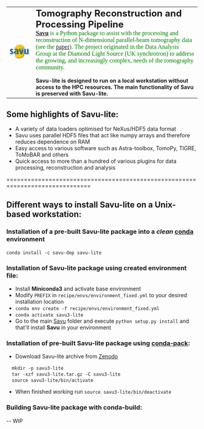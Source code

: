 <table>
   <tr>
       <td>
       <div align="left">
         <img src="images/savu_logo.png" width="450"><br>
       </div>
       </td>
       <td>
       <font size="5"><b> Tomography Reconstruction and Processing Pipeline</b></font>
       <br><font size="3" face="verdana" color="green"><b> <a href="https://github.com/DiamondLightSource/Savu/">Savu</a></b> is a Python package to assist with the processing and reconstruction of N-dimensional parallel-beam tomography data (see the <a href="https://arxiv.org/pdf/1610.08015">paper</a>). The project originated in the Data Analysis Group at the Diamond Light Source (UK synchrotron) to address the growing, and increasingly complex, needs of the tomography community.
       </font></br>
       <br>
       <b>Savu-lite is designed to run on a local workstation without access to the HPC resources. The main functionality of Savu is preserved with Savu-lite. </b>
       </br>
       </td>
   </tr>
</table>

## Some highlights of Savu-lite:
* A variety of data loaders optimised for NeXus/HDF5 data format
* Savu uses parallel HDF5 files that act like numpy arrays and therefore reduces dependence on RAM
* Easy access to various software such as Astra-toolbox, TomoPy, TIGRE, ToMoBAR and others
* Quick access to more than a hundred of various plugins for data processing, reconstruction and analysis

==============================================================================
## Different ways to install Savu-lite on a Unix-based workstation:

### Installation of a pre-built Savu-lite package into a _clean_ [conda](https://conda.io/projects/conda/en/latest/user-guide/install/index.html) environment
```
conda install -c savu-dep savu-lite
```

### Installation of Savu-lite package using created environment file:
 - Install **Miniconda3** and activate base environment
 - Modify `PREFIX` in `recipe/envs/environment_fixed.yml` to your desired installation location
 - `conda env create -f recipe/envs/environment_fixed.yml`
 - `conda activate savu3-lite`
 - Go to the main [Savu](https://github.com/DiamondLightSource/Savu/) folder and execute `python setup.py install` and that'll install **Savu** in your environment

### Installation of pre-built Savu-lite package using [conda-pack](https://conda.github.io/conda-pack/):
- Download Savu-lite archive from [Zenodo](https://zenodo.org/communities/ccpi/?page=1&size=20)
```
  mkdir -p savu3-lite
  tar -xzf savu3-lite.tar.gz -C savu3-lite
  source savu3-lite/bin/activate
```
- When finished working run `source savu3-lite/bin/deactivate`

### Building Savu-lite package with conda-build:
-- WIP
